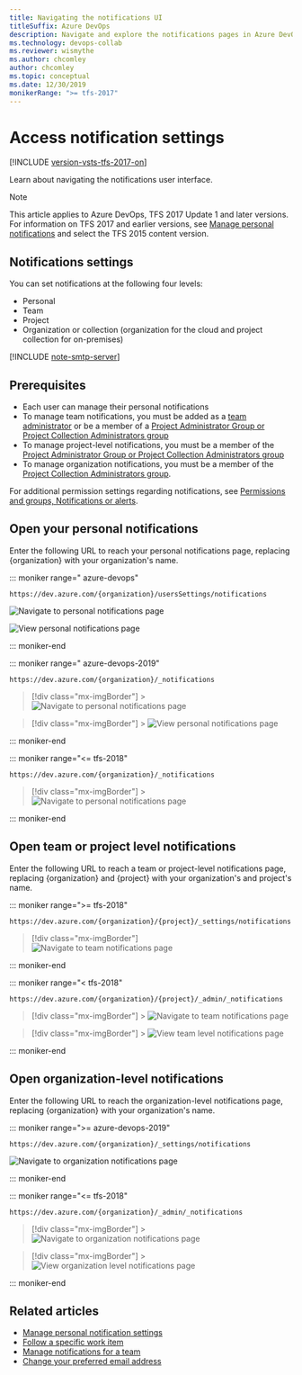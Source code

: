 ```yaml
---
title: Navigating the notifications UI
titleSuffix: Azure DevOps
description: Navigate and explore the notifications pages in Azure DevOps and Team Foundation Server (TFS)
ms.technology: devops-collab
ms.reviewer: wismythe
ms.author: chcomley
author: chcomley
ms.topic: conceptual
ms.date: 12/30/2019
monikerRange: ">= tfs-2017"
---
```


# Access notification settings

[!INCLUDE [version-vsts-tfs-2017-on](../includes/version-tfs-2017-through-vsts.md)]

Learn about navigating the notifications user interface.

> [!NOTE]  
> This article applies to Azure DevOps, TFS 2017 Update 1 and later versions. For information on TFS 2017 and earlier versions, see [Manage personal notifications](manage-your-personal-notifications.md) and select the TFS 2015 content version.

## Notifications settings

You can set notifications at the following four levels:

- Personal
- Team
- Project
- Organization or collection (organization for the cloud and project collection for on-premises)

[!INCLUDE [note-smtp-server](includes/note-smtp-server.md)]

## Prerequisites

- Each user can manage their personal notifications
- To manage team notifications, you must be added as a [team administrator](../organizations/settings/add-team-administrator.md) or be a member of a [Project Administrator Group or Project Collection Administrators group](../organizations/security/set-project-collection-level-permissions.md)
- To manage project-level notifications, you must be a member of the [Project Administrator Group or Project Collection Administrators group](../organizations/security/set-project-collection-level-permissions.md)
- To manage organization notifications, you must be a member of the [Project Collection Administrators group](../organizations/security/set-project-collection-level-permissions.md).

For additional permission settings regarding notifications, see [Permissions and groups, Notifications or alerts](../organizations/security/permissions.md#notifications-or-alerts).

<a id="open-person-level" />

## Open your personal notifications

Enter the following URL to reach your personal notifications page, replacing {organization} with your organization's name.

::: moniker range=" azure-devops"

```URL
https://dev.azure.com/{organization}/usersSettings/notifications
```

![Navigate to personal notifications page](media/personal-notifications-preview.png)

![View personal notifications page](media/personal-notifications-page.png)

::: moniker-end

::: moniker range=" azure-devops-2019"

```URL
https://dev.azure.com/{organization}/_notifications
```

> [!div class="mx-imgBorder"] > ![Navigate to personal notifications page](media/nav-personal-notifications-hub-newnav.png)

> [!div class="mx-imgBorder"] > ![View personal notifications page](media/view-personal-notification-hub-newnav.png)

::: moniker-end

::: moniker range="<= tfs-2018"

```URL
https://dev.azure.com/{organization}/_notifications
```

> [!div class="mx-imgBorder"] > ![Navigate to personal notifications page](media/nav-personal-notifications-hub.png)

::: moniker-end

## Open team or project level notifications

Enter the following URL to reach a team or project-level notifications page, replacing {organization} and {project} with your organization's and project's name.

::: moniker range=">= tfs-2018"

```URL
https://dev.azure.com/{organization}/{project}/_settings/notifications
```

> [!div class="mx-imgBorder"]  
> ![Navigate to team notifications page](media/nav-team-notifications-hub-newnav.png)

::: moniker-end

::: moniker range="< tfs-2018"

```URL
https://dev.azure.com/{organization}/{project}/_admin/_notifications
```

> [!div class="mx-imgBorder"] > ![Navigate to team notifications page](media/nav-team-notifications-hub.png)

> [!div class="mx-imgBorder"] > ![View team level notifications page](media/view-team-notification-hub.png)

::: moniker-end

<a id="open-org-level" />

## Open organization-level notifications

Enter the following URL to reach the organization-level notifications page, replacing {organization} with your organization's name.

::: moniker range=">= azure-devops-2019"

```URL
https://dev.azure.com/{organization}/_settings/notifications
```

![Navigate to organization notifications page](media/nav-organization-notifications-hub-newnav.png)

::: moniker-end

::: moniker range="<= tfs-2018"

```URL
https://dev.azure.com/{organization}/_admin/_notifications
```

> [!div class="mx-imgBorder"] > ![Navigate to organization notifications page](media/nav-organization-notifications-hub.png)

> [!div class="mx-imgBorder"] > ![View organization level notifications page](media/view-organization-notification-hub.png)

::: moniker-end

## Related articles

- [Manage personal notification settings](manage-your-personal-notifications.md)
- [Follow a specific work item](../boards/work-items/follow-work-items.md)
- [Manage notifications for a team](manage-team-notifications.md)
- [Change your preferred email address](change-email-address.md)
